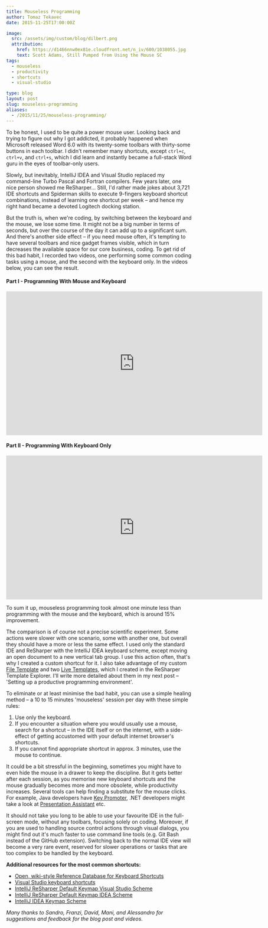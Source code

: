 ```yaml
---
title: Mouseless Programming
author: Tomaz Tekavec
date: 2015-11-25T17:00:00Z

image:
  src: /assets/img/custom/blog/dilbert.png
  attribution:
    href: https://d1466nnw0ex81e.cloudfront.net/n_iv/600/1038055.jpg
    text: Scott Adams, Still Pumped from Using the Mouse SC
tags:
  - mouseless
  - productivity
  - shortcuts
  - visual-studio

type: blog
layout: post
slug: mouseless-programming
aliases: 
  - /2015/11/25/mouseless-programming/
---
```


To be honest, I used to be quite a power mouse user. Looking back and trying to figure out why I got addicted, it probably happened when Microsoft released Word 6.0 with its twenty-some toolbars with thirty-some buttons in each toolbar. I didn't remember many shortcuts, except ```ctrl+c```, ```ctrl+v```, and ```ctrl+s```, which I did learn and instantly became a full-stack Word guru in the eyes of toolbar-only users.

Slowly, but inevitably, IntelliJ IDEA and Visual Studio replaced my command-line Turbo Pascal and Fortran compilers. Few years later, one nice person showed me ReSharper... Still, I'd rather made jokes about 3,721 IDE shortcuts and Spiderman skills to execute 9-fingers keyboard shortcut combinations, instead of learning one shortcut per week – and hence my right hand became a devoted Logitech docking station.

But the truth is, when we're coding, by switching between the keyboard and the mouse, we lose some time. It might not be a big number in terms of seconds, but over the course of the day it can add up to a significant sum. And there's another side effect – if you need mouse often, it's tempting to have several toolbars and nice gadget frames visible, which in turn decreases the available space for our core business, coding. 
To get rid of this bad habit, I recorded two videos, one performing some common coding tasks using a mouse, and the second with the keyboard only. In the videos below, you can see the result.

#### Part I - Programming With Mouse and Keyboard

<iframe width="694" height="390" src="https://www.youtube.com/embed/g6kfdlUZARs" frameborder="0" allowfullscreen></iframe>

#### Part II - Programming With Keyboard Only

<iframe width="694" height="390" src="https://www.youtube.com/embed/Rcf6cwP_J8M" frameborder="0" allowfullscreen></iframe>

To sum it up, mouseless programming took almost one minute less than programming with the mouse and the keyboard, which is around 15% improvement.  

The comparison is of course not a precise scientific experiment. Some actions were slower with one scenario, some with another one, but overall they should have a more or less the same effect. I used only the standard IDE and ReSharper with the IntelliJ IDEA keyboard scheme, except moving an open document to a new vertical tab group. I use this action often, that's why I created a custom shortcut for it. I also take advantage of my custom [File Template](https://www.jetbrains.com/resharper/help/Templates__Applying_Templates__Creating_Files_from_Templates.html) and two [Live Templates](https://www.jetbrains.com/ruby/help/creating-and-editing-live-templates.html), which I created in the ReSharper Template Explorer.  I'll write more detailed about them in my next post – 'Setting up a productive programming environment'.

To eliminate or at least minimise the bad habit, you can use a simple healing method – a 10 to 15 minutes 'mouseless' session per day with these simple rules:

1. Use only the keyboard.
2. If you encounter a situation where you would usually use a mouse, search for a shortcut – in the IDE itself or on the internet, with a side-effect of getting accustomed with your default internet browser's shortcuts.
3. If you cannot find appropriate shortcut in approx. 3 minutes, use the mouse to continue.

It could be a bit stressful in the beginning, sometimes you might have to even hide the mouse in a drawer to keep the discipline. But it gets better after each session, as you memorise new keyboard shortcuts and the mouse gradually becomes more and more obsolete, while productivity increases. Several tools can help finding a substitute for the mouse clicks. For example, Java developers have [Key Promoter](https://plugins.jetbrains.com/plugin/4455?pr=idea), .NET developers might take a look at [Presentation Assistant](https://github.com/JetBrains/resharper-presentation-assistant) etc.

It should not take you long to be able to use your favourite IDE in the full-screen mode, without any toolbars, focusing solely on coding. Moreover, if you are used to handling source control actions through visual dialogs, you might find out it's much faster to use command line tools (e.g. Git Bash instead of the GitHub extension). Switching back to the normal IDE view will become a very rare event, reserved for slower operations or tasks that are too complex to be handled by the keyboard.

**Additional resources for the most common shortcuts:**

- [Open, wiki-style Reference Database for Keyboard Shortcuts](http://www.shortcutworld.com)
- [Visual Studio keyboard shortcuts](http://visualstudioshortcuts.com)
- [IntelliJ ReSharper Default Keymap Visual Studio Scheme](https://www.jetbrains.com/resharper/docs/ReSharper_DefaultKeymap_VSscheme.pdf)
- [IntelliJ ReSharper Default Keymap IDEA Scheme](https://www.jetbrains.com/resharper/docs/ReSharper_DefaultKeymap_IDEAscheme.pdf)
- [IntelliJ IDEA Keymap Scheme](https://www.jetbrains.com/idea/docs/IntelliJIDEA_ReferenceCard.pdf)

*Many thanks to Sandro, Franzi, David, Mani, and Alessandro for suggestions and feedback for the blog post and videos.*

